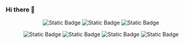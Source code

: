 ### Hi there 👋

<!--
**Tricrepe/Tricrepe** is a ✨ _special_ ✨ repository because its `README.md` (this file) appears on your GitHub profile.

Here are some ideas to get you started:

- 🔭 I’m currently working on ...
- 🌱 I’m currently learning ...
- 👯 I’m looking to collaborate on ...
- 🤔 I’m looking for help with ...
- 💬 Ask me about ...
- 📫 How to reach me: ...
- 😄 Pronouns: ...
- ⚡ Fun fact: ...
-->

<div align="center">

![Static Badge](https://img.shields.io/badge/chrome-113+-green)
![Static Badge](https://img.shields.io/badge/pnpm-8.2.0-8A2BE2)
![Static Badge](https://img.shields.io/badge/vite-4.3.2-blue)

![Static Badge](https://img.shields.io/badge/typescript-5.0.4-orange)
![Static Badge](https://img.shields.io/badge/wgpu--matrix-2.5.0-orange)
![Static Badge](https://img.shields.io/badge/dat.gui-0.7.9-orange)
![Static Badge](https://img.shields.io/badge/midjourney-5.2-red)
</div>
